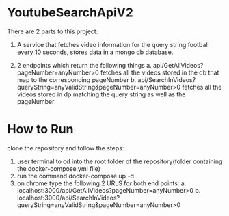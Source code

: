 # YoutubeSearchApiV2

There are 2 parts to this project:

1. A service that fetches video information for the query string football every 10 seconds,
stores data in a mongo db database.

2. 2 endpoints which return the following things
   a. api/GetAllVideos?pageNumber=anyNumber>0
      fetches all the videos stored in the db that map to the corresponding pageNumber
   b. api/SearchInVideos?queryString=anyValidString&pageNumber=anyNumber>0
      fetches all the videos stored in dp matching the query string as well as the pageNumber

# How to Run

clone the repository and follow the steps:
1. user terminal to cd into the root folder of the repository(folder containing the docker-compose.yml file)
2. run the command docker-compose up -d
3. on chrome type the following 2 URLS for both end points:
  a. localhost:3000/api/GetAllVideos?pageNumber=anyNumber>0 
  b. localhost:3000/api/SearchInVideos?queryString=anyValidString&pageNumber=anyNumber>0
